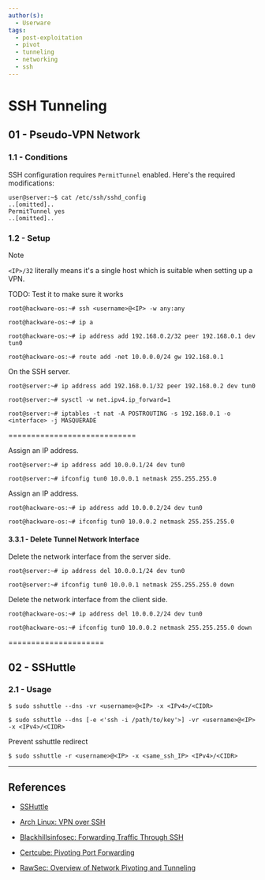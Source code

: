 ```yaml
---
author(s):
  - Userware
tags:
  - post-exploitation
  - pivot
  - tunneling
  - networking
  - ssh
---
```

# SSH Tunneling

## 01 - Pseudo-VPN Network

### 1.1 - Conditions

SSH configuration requires `PermitTunnel` enabled. Here's the required modifications:

```
user@server:~$ cat /etc/ssh/sshd_config
..[omitted]..
PermitTunnel yes
..[omitted]..
```

### 1.2 - Setup

> [!NOTE]
> `<IP>/32` literally means it's a single host which is suitable when setting up a VPN.

TODO: Test it to make sure it works

```
root@hackware-os:~# ssh <username>@<IP> -w any:any

root@hackware-os:~# ip a

root@hackware-os:~# ip address add 192.168.0.2/32 peer 192.168.0.1 dev tun0

root@hackware-os:~# route add -net 10.0.0.0/24 gw 192.168.0.1
```

On the SSH server.

```
root@server:~# ip address add 192.168.0.1/32 peer 192.168.0.2 dev tun0

root@server:~# sysctl -w net.ipv4.ip_forward=1

root@server:~# iptables -t nat -A POSTROUTING -s 192.168.0.1 -o <interface> -j MASQUERADE
```

============================

Assign an IP address.

```
root@server:~# ip address add 10.0.0.1/24 dev tun0

root@server:~# ifconfig tun0 10.0.0.1 netmask 255.255.255.0
```

Assign an IP address.

```
root@hackware-os:~# ip address add 10.0.0.2/24 dev tun0

root@hackware-os:~# ifconfig tun0 10.0.0.2 netmask 255.255.255.0
```

#### 3.3.1 - Delete Tunnel Network Interface

Delete the network interface from the server side.

```
root@server:~# ip address del 10.0.0.1/24 dev tun0

root@server:~# ifconfig tun0 10.0.0.1 netmask 255.255.255.0 down
```

Delete the network interface from the client side.

```
root@hackware-os:~# ip address del 10.0.0.2/24 dev tun0

root@hackware-os:~# ifconfig tun0 10.0.0.2 netmask 255.255.255.0 down
```

=====================

## 02 - SSHuttle

### 2.1 - Usage

```
$ sudo sshuttle --dns -vr <username>@<IP> -x <IPv4>/<CIDR>

$ sudo sshuttle --dns [-e <'ssh -i /path/to/key'>] -vr <username>@<IP> -x <IPv4>/<CIDR>
```

Prevent sshuttle redirect

```
$ sudo sshuttle -r <username>@<IP> -x <same_ssh_IP> <IPv4>/<CIDR>
```

---
## References

- [SSHuttle](https://github.com/sshuttle/sshuttle)

- [Arch Linux: VPN over SSH](https://wiki.archlinux.org/title/VPN_over_SSH)

- [Blackhillsinfosec: Forwarding Traffic Through SSH](https://www.blackhillsinfosec.com/forwarding-traffic-through-ssh/)

- [Certcube: Pivoting Port Forwarding](https://blog.certcube.com/pivoting-port-forwarding/)

- [RawSec: Overview of Network Pivoting and Tunneling](https://blog.raw.pm/en/state-of-the-art-of-network-pivoting-in-2019/)